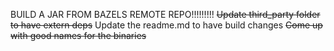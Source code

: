 BUILD A JAR FROM BAZELS REMOTE REPO!!!!!!!!!
~~Update third_party folder to have extern deps~~
Update the readme.md to have build changes
~~Come up with good names for the binaries~~
